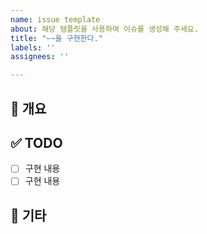 ```yaml
---
name: issue template
about: 해당 템플릿을 사용하여 이슈를 생성해 주세요.
title: "~~을 구현한다."
labels: ''
assignees: ''

---
```


## 📝 개요

## ✅ TODO
- [ ] 구현 내용
- [ ] 구현 내용

## 💬 기타
